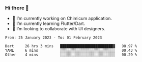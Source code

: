 ### Hi there 👋

<!--
**devcat37/devcat37** is a ✨ _special_ ✨ repository because its `README.md` (this file) appears on your GitHub profile.-->


- 🔭 I’m currently working on Chimicum application.
- 🌱 I’m currently learning Flutter/Dart.
- 👯 I’m looking to collaborate with UI designers.
<!-- - 🤔 I’m looking for help with ... -->

<!--START_SECTION:waka-->

```text
From: 25 January 2023 - To: 01 February 2023

Dart     26 hrs 3 mins   ████████████████████████▓   98.97 %
YAML     6 mins          ░░░░░░░░░░░░░░░░░░░░░░░░░   00.43 %
Other    4 mins          ░░░░░░░░░░░░░░░░░░░░░░░░░   00.29 %
```

<!--END_SECTION:waka-->
